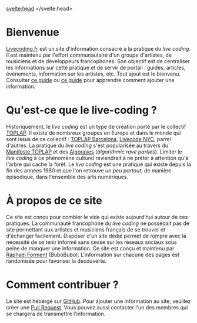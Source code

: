 <script>
     import Info from "$lib/components/Info.svelte";
     import Gallery from "$lib/components/Gallery.svelte";

     let intro_gallery = [
        {link: "https://ralt144mi.remigeorges.fr/Ralt144MI3.png", description: "Rémi Georges"},
        {link: "https://www.cookie.paris/static/bc65c5fd7f7c76dc70bcd9892dc17a4d/5cc0d/16.webp", description: "Azertype"},
        {link: "https://www.cookie.paris/static/9dbc442f1f54a41b9210b3ba1b835226/5cc0d/13.webp", description: "Jules Cipher"},
        {link: "../images/leondenise.jpeg", description: "Léon Denise"},
        {link: "https://renardo.org/images/screenshot1.png", description: "Renardo"},
        {link: "https://sardine.raphaelforment.fr/presentation/what_is_live_coding.jpeg#center", description: "Raphaël Forment"},
     ]
</script>
<svelte:head>
    <title>LC.FR</title> 
</svelte:head>

# Bienvenue

[Livecoding.fr](https://livecoding.fr) est un site d'information consacré à la pratique du _live coding_. Il est maintenu par l'effort communautaire d'un groupe d'artistes, de musiciens et de développeurs francophones. Son objectif est de centraliser les informations sur cette pratique et de servir de portail : guides, articles, évènements, information sur les artistes, etc. Tout ajout est le bienvenu. Consulter [ce guide](/guides/ajouter_information) ou [ce guide](/guides/proposer_guide) pour apprendre comment ajouter une information.

<Gallery pictures={intro_gallery}/>

# Qu'est-ce que le live-coding ?

<Info info="Le <i>live coding</i> est une pratique qui consiste à improviser de la musique ou des visuels par l'utilisation d'un langage de programmation. Le <i>live coding</i> fait de l'acte de programmation un geste expressif et artistique. Les <i>live coders</i> considèrent l'interface de programmation comme un instrument artistique pour la création temps réel. Le <i>live coding</i> se situe aujourd'hui au croisement entre synthèse sonore, improvisation musicale et musique algorithmique générative.<br><br> Le <i>live coding</i> encourage une approche pluri-disciplinaire de la création qui mêle musique, arts visuels, informatique, jeux vidéos, danse, etc. Il s'agit aussi d'un domaine de critique des outils utilisés pour la création numérique. Par nature, la pratique encourage les artistes à ré-imaginer leur rapport à l'informatique. Le <i>live coding</i> est traversé par la culture <i>hacker</i>, par la philosophie du logiciel libre et <i>open source</i>. Les <i>live coders</i> ont tendance à considérer l'ordinateur comme un outil pour la <i>programmation exploratoire</i> ou la <i>programmation conversationnelle</i>, comme un outil de discussion et de médiation plutôt que comme un simple outil." markdown=false />

Historiquement, le _live coding_ est un type de création porté par le collectif [TOPLAP](https://toplap.org). Il existe de nombreux groupes en Europe et dans le monde qui sont issus de ce collectif : [TOPLAP Barcelona](https://toplap.cat/en/home), [Livecode NYC](https://livecode.nyc/), parmi d'autres. La pratique du _live coding_ s'est popularisée au travers du [Manifeste TOPLAP]() et des [Algoraves](https://algorave.com) (_algorithmic rave parties_). Limiter le <i>live coding</i> à ce phénomène culturel reviendrait à ne prêter à attention qu'à l'arbre qui cache la forêt. Le _live coding_ est une pratique qui existe depuis la fin des années 1980 et que l'on retrouve _un peu partout_, de manière épisodique, dans l'ensemble des arts numériques.

# À propos de ce site

Ce site est conçu pour combler le vide qui existe aujourd'hui autour de ces pratiques. La communauté francophone du _live coding_ ne possédait pas de site permettant aux artistes et musiciens français de se trouver et d'échanger facilement. Disposer d'un site dédié permet de rompre avec la nécessité de se tenir informé sans cesse sur les réseaux sociaux sous peine de manquer une information. Ce site est conçu et maintenu par [Raphaël Forment](https://raphaelforment.fr) (BuboBubo). L'information sur chacune des pages est randomisée pour favoriser la découverte.

# Comment contribuer ?

Le site est hébergé sur [GitHub](https://github.com/Bubobubobubobubo/livecodingfr). Pour ajouter une information au site, veuillez créer une [Pull Request](https://docs.github.com/fr/pull-requests/collaborating-with-pull-requests/proposing-changes-to-your-work-with-pull-requests/creating-a-pull-request). Vous pouvez aussi contacter l'un des membres qui se chargera de transmettre l'information.
